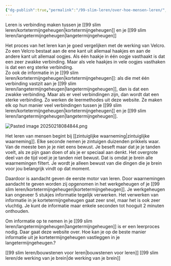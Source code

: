 ```yaml
---
{"dg-publish":true,"permalink":"/99-slim-leren/over-hoe-mensen-leren/","created":"2025-03-04T18:44:51.795+01:00","updated":"2025-02-25T08:41:50.394+01:00"}
---
```


Leren is verbinding maken tussen je [[99 slim leren/kortetermijngeheugen\|kortetermijngeheugen]] en je [[99 slim leren/langetermijngeheugen\|langetermijngeheugen]]

Het proces van het leren kan je goed vergelijken met de werking van Velcro.  Zo een Velcro bestaat aan de ene kant uit allemaal haakjes en aan de andere kant uit allemaal oogjes. Als één haakje in één oogje vasthaakt is dat een zeer zwakke verbinding. Maar als vele haakjes in vele oogjes vasthaken is dat een  erg sterke verbinding.  
Zo ook de informatie in je [[99 slim leren/kortetermijngeheugen\|kortetermijngeheugen]]: als die met één verbinding vastzit aan  je [[99 slim leren/langetermijngeheugen\|langetermijngeheugen]], dan is dat een zwakke verbinding. Maar als er veel verbindingen zijn, dan wordt dat een sterke verbinding.  Zo werken de leermethodes uit deze website. Ze maken elk op hun manier veel verbindingen tussen je [[99 slim leren/kortetermijngeheugen\|kortetermijngeheugen]] en je [[99 slim leren/langetermijngeheugen\|langetermijngeheugen]].

![Pasted image 20250218084844.png](/img/user/99%20slim%20leren/Pasted%20image%2020250218084844.png)

Het leren van mensen begint bij [[zintuiglijke waarneming\|zintuiglijke waarneming]]. Elke seconde nemen je zintuigen duizenden prikkels waar. Van de meeste ben je je niet eens bewust. Je beseft maar dat je je tanden voelt, als ze pijn gaan doen of als je er speciaal aan denkt. Het overgrote deel van de tijd voel je je tanden niet bewust. Dat is omdat je brein alle waarnemingen filtert. Je wordt je alleen bewust van die dingen die je brein voor jou belangrijk vindt op dat moment.

Daardoor is aandacht geven de eerste motor van leren. Door waarnemingen aandacht te geven worden zij opgenomen  in het werkgeheugen of je [[99 slim leren/kortetermijngeheugen\|kortetermijngeheugen]]. Je werkgeheugen kan ongeveer 5 stukjes informatie tegelijk verwerken. Het verwerken van informatie in je kortetermijngeheugen gaat zeer snel, maar het is ook zeer vluchtig. Je kunt de informatie maar enkele seconden tot hooguit 2 minuten onthouden.

Om informatie op te nemen in je [[99 slim leren/langetermijngeheugen\|langetermijngeheugen]] is er een leerproces nodig. Daar gaat deze website over. Hoe kan je op de beste manier informatie uit je kortetermijngeheugen vastleggen in je langetermijngeheugen.? 

[[99 slim leren/bouwstenen voor leren\|bouwstenen voor leren]]
[[99 slim leren/de werking van je brein\|de werking van je brein]]
